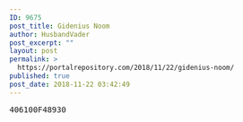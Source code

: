```yaml
---
ID: 9675
post_title: Gidenius Noom
author: HusbandVader
post_excerpt: ""
layout: post
permalink: >
  https://portalrepository.com/2018/11/22/gidenius-noom/
published: true
post_date: 2018-11-22 03:42:49
---
```

<pre>406100F48930</pre>